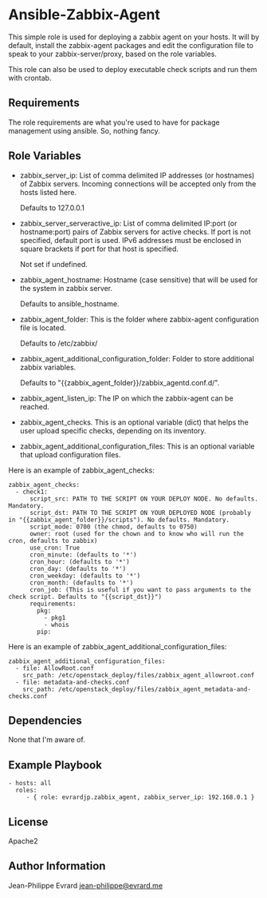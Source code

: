 Ansible-Zabbix-Agent
====================

This simple role is used for deploying a zabbix agent on your hosts.
It will by default, install the zabbix-agent packages and edit the
configuration file to speak to your zabbix-server/proxy, based on
the role variables.

This role can also be used to deploy executable check scripts
and run them with crontab.

Requirements
------------

The role requirements are what you're used to have for package management using ansible. So, nothing fancy.

Role Variables
--------------

*   zabbix_server_ip: List of comma delimited IP addresses (or hostnames) of Zabbix servers.
    Incoming connections will be accepted only from the hosts listed here.

    Defaults to 127.0.0.1
*   zabbix_server_serveractive_ip: List of comma delimited IP:port (or hostname:port) pairs of Zabbix servers for active checks.
    If port is not specified, default port is used. IPv6 addresses must be enclosed in square brackets if port for that host is specified.

    Not set if undefined.
*   zabbix_agent_hostname: Hostname (case sensitive) that will be used for the system in zabbix server.

    Defaults to ansible_hostname.
*   zabbix_agent_folder: This is the folder where zabbix-agent configuration file is located.

    Defaults to /etc/zabbix/
*   zabbix_agent_additional_configuration_folder: Folder to store additional zabbix variables.

    Defaults to "{{zabbix_agent_folder}}/zabbix_agentd.conf.d/".
*   zabbix_agent_listen_ip: The IP on which the zabbix-agent can be reached.
*   zabbix_agent_checks. This is an optional variable (dict) that helps the user upload specific checks, depending on its inventory.
*   zabbix_agent_additional_configuration_files: This is an optional variable that upload configuration files.

Here is an example of zabbix_agent_checks:

    zabbix_agent_checks:
      - check1:
          script_src: PATH TO THE SCRIPT ON YOUR DEPLOY NODE. No defaults. Mandatory.
          script_dst: PATH TO THE SCRIPT ON YOUR DEPLOYED NODE (probably in "{{zabbix_agent_folder}}/scripts"). No defaults. Mandatory.
          script_mode: 0700 (the chmod, defaults to 0750)
          owner: root (used for the chown and to know who will run the cron, defaults to zabbix)
          use_cron: True
          cron_minute: (defaults to '*')
          cron_hour: (defaults to '*')
          cron_day: (defaults to '*')
          cron_weekday: (defaults to '*')
          cron_month: (defaults to '*')
          cron_job: (This is useful if you want to pass arguments to the check script. Defaults to "{{script_dst}}")
          requirements:
            pkg:
              - pkg1
              - whois
            pip:

Here is an example of zabbix_agent_additional_configuration_files:

    zabbix_agent_additional_configuration_files:
      - file: AllowRoot.conf
        src_path: /etc/openstack_deploy/files/zabbix_agent_allowroot.conf
      - file: metadata-and-checks.conf
        src_path: /etc/openstack_deploy/files/zabbix_agent_metadata-and-checks.conf

Dependencies
------------

None that I'm aware of.

Example Playbook
----------------

    - hosts: all
      roles:
         - { role: evrardjp.zabbix_agent, zabbix_server_ip: 192.168.0.1 }

License
-------

Apache2

Author Information
------------------

Jean-Philippe Evrard <jean-philippe@evrard.me>
